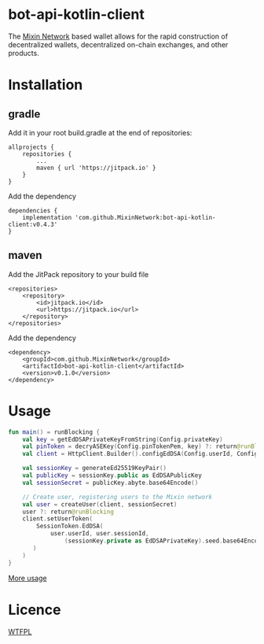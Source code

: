 # bot-api-kotlin-client
The [Mixin Network](https://mixin.one/) based wallet allows for the rapid construction of decentralized wallets, decentralized on-chain exchanges, and other products.

# Installation

## gradle
Add it in your root build.gradle at the end of repositories:
```
allprojects {
    repositories {
        ...
        maven { url 'https://jitpack.io' }
    }
}
```
Add the dependency
```
dependencies {
    implementation 'com.github.MixinNetwork:bot-api-kotlin-client:v0.4.3'
}
```

## maven
Add the JitPack repository to your build file
```
<repositories>
    <repository>
        <id>jitpack.io</id>
        <url>https://jitpack.io</url>
    </repository>
</repositories>
```
Add the dependency
```
<dependency>
    <groupId>com.github.MixinNetwork</groupId>
    <artifactId>bot-api-kotlin-client</artifactId>
    <version>v0.1.0</version>
</dependency>
```

# Usage
```kotlin 
fun main() = runBlocking {
    val key = getEdDSAPrivateKeyFromString(Config.privateKey)
    val pinToken = decryASEKey(Config.pinTokenPem, key) ?: return@runBlocking
    val client = HttpClient.Builder().configEdDSA(Config.userId, Config.sessionId, key).build()

    val sessionKey = generateEd25519KeyPair()
    val publicKey = sessionKey.public as EdDSAPublicKey
    val sessionSecret = publicKey.abyte.base64Encode()

    // Create user, registering users to the Mixin network
    val user = createUser(client, sessionSecret)
    user ?: return@runBlocking
    client.setUserToken(
        SessionToken.EdDSA(
            user.userId, user.sessionId,
                (sessionKey.private as EdDSAPrivateKey).seed.base64Encode()
       )
    )
}
```
[More usage](https://github.com/MixinNetwork/bot-api-kotlin-client/blob/main/samples/src/main/java/jvmMain/kotlin/Sample.kt)

# Licence
[WTFPL](http://www.wtfpl.net/txt/copying/)
